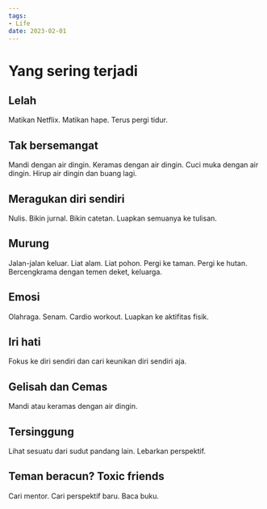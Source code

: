 ```yaml
---
tags:
- Life
date: 2023-02-01
---
```


# Yang sering terjadi

## Lelah

Matikan Netflix. Matikan hape. Terus pergi tidur.



## Tak bersemangat

Mandi dengan air dingin. Keramas dengan air dingin. Cuci muka dengan air dingin. Hirup air dingin dan buang lagi.



## Meragukan diri sendiri

Nulis. Bikin jurnal. Bikin catetan. Luapkan semuanya ke tulisan.



## Murung

Jalan-jalan keluar. Liat alam. Liat pohon. Pergi ke taman. Pergi ke hutan. Bercengkrama dengan temen deket, keluarga.



## Emosi

Olahraga. Senam. Cardio workout. Luapkan ke aktifitas fisik.



## Iri hati

Fokus ke diri sendiri dan cari keunikan diri sendiri aja.



## Gelisah dan Cemas

Mandi atau keramas dengan air dingin.



## Tersinggung

Lihat sesuatu dari sudut pandang lain. Lebarkan perspektif.



## Teman beracun? Toxic friends

Cari mentor. Cari perspektif baru. Baca buku.